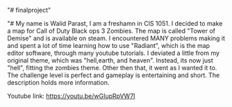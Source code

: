 "# finalproject" 

"# My name is Walid Parast, I am a freshamn in CIS 1051. I decided to make a map for Call of Duty Black ops 3 Zombies. The map is called "Tower of Demise" and is available on steam. I encountered MANY problems making it and spent a lot of time learning how to use "Radiant", which is the map editor software, through many youtube tutorials. I deviated a little from my original theme, which was "hell,earth, and heaven". Instead, its now just "hell", fitting the zombies theme. Other then that, it went as I wanted it to. The challenge level is perfect and gameplay is entertaining and short. The description holds more information.

Youtube link: https://youtu.be/wGIupRpVW7I  

